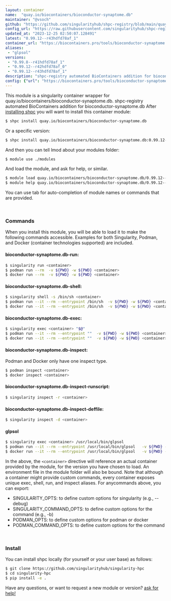 ```yaml
---
layout: container
name:  "quay.io/biocontainers/bioconductor-synaptome.db"
maintainer: "@vsoch"
github: "https://github.com/singularityhub/shpc-registry/blob/main/quay.io/biocontainers/bioconductor-synaptome.db/container.yaml"
config_url: "https://raw.githubusercontent.com/singularityhub/shpc-registry/main/quay.io/biocontainers/bioconductor-synaptome.db/container.yaml"
updated_at: "2023-12-25 02:50:07.128491"
latest: "0.99.12--r43hdfd78af_1"
container_url: "https://biocontainers.pro/tools/bioconductor-synaptome.db"
aliases:
 - "glpsol"
versions:
 - "0.99.8--r41hdfd78af_1"
 - "0.99.12--r42hdfd78af_0"
 - "0.99.12--r43hdfd78af_1"
description: "shpc-registry automated BioContainers addition for bioconductor-synaptome.db"
config: {"url": "https://biocontainers.pro/tools/bioconductor-synaptome.db", "maintainer": "@vsoch", "description": "shpc-registry automated BioContainers addition for bioconductor-synaptome.db", "latest": {"0.99.12--r43hdfd78af_1": "sha256:0944222026352a79cd014c28db4914b162f3eeabbf1a8a2b6e66e62807bc4f14"}, "tags": {"0.99.8--r41hdfd78af_1": "sha256:2d453fdef720b1037f3e36272cd38f34a4e2fc5fb2ca92011f44c271f37c063f", "0.99.12--r42hdfd78af_0": "sha256:8f1b7fe30bb9916aacf08bc7165fde57d299081804363b4245006054bc2c7d9d", "0.99.12--r43hdfd78af_1": "sha256:0944222026352a79cd014c28db4914b162f3eeabbf1a8a2b6e66e62807bc4f14"}, "docker": "quay.io/biocontainers/bioconductor-synaptome.db", "aliases": {"glpsol": "/usr/local/bin/glpsol"}}
---
```


This module is a singularity container wrapper for quay.io/biocontainers/bioconductor-synaptome.db.
shpc-registry automated BioContainers addition for bioconductor-synaptome.db
After [installing shpc](#install) you will want to install this container module:


```bash
$ shpc install quay.io/biocontainers/bioconductor-synaptome.db
```

Or a specific version:

```bash
$ shpc install quay.io/biocontainers/bioconductor-synaptome.db:0.99.12--r43hdfd78af_1
```

And then you can tell lmod about your modules folder:

```bash
$ module use ./modules
```

And load the module, and ask for help, or similar.

```bash
$ module load quay.io/biocontainers/bioconductor-synaptome.db/0.99.12--r43hdfd78af_1
$ module help quay.io/biocontainers/bioconductor-synaptome.db/0.99.12--r43hdfd78af_1
```

You can use tab for auto-completion of module names or commands that are provided.

<br>

### Commands

When you install this module, you will be able to load it to make the following commands accessible.
Examples for both Singularity, Podman, and Docker (container technologies supported) are included.

#### bioconductor-synaptome.db-run:

```bash
$ singularity run <container>
$ podman run --rm  -v ${PWD} -w ${PWD} <container>
$ docker run --rm  -v ${PWD} -w ${PWD} <container>
```

#### bioconductor-synaptome.db-shell:

```bash
$ singularity shell -s /bin/sh <container>
$ podman run --it --rm --entrypoint /bin/sh  -v ${PWD} -w ${PWD} <container>
$ docker run --it --rm --entrypoint /bin/sh  -v ${PWD} -w ${PWD} <container>
```

#### bioconductor-synaptome.db-exec:

```bash
$ singularity exec <container> "$@"
$ podman run --it --rm --entrypoint ""  -v ${PWD} -w ${PWD} <container> "$@"
$ docker run --it --rm --entrypoint ""  -v ${PWD} -w ${PWD} <container> "$@"
```

#### bioconductor-synaptome.db-inspect:

Podman and Docker only have one inspect type.

```bash
$ podman inspect <container>
$ docker inspect <container>
```

#### bioconductor-synaptome.db-inspect-runscript:

```bash
$ singularity inspect -r <container>
```

#### bioconductor-synaptome.db-inspect-deffile:

```bash
$ singularity inspect -d <container>
```


#### glpsol

```bash
$ singularity exec <container> /usr/local/bin/glpsol
$ podman run --it --rm --entrypoint /usr/local/bin/glpsol   -v ${PWD} -w ${PWD} <container> -c " $@"
$ docker run --it --rm --entrypoint /usr/local/bin/glpsol   -v ${PWD} -w ${PWD} <container> -c " $@"
```



In the above, the `<container>` directive will reference an actual container provided
by the module, for the version you have chosen to load. An environment file in the
module folder will also be bound. Note that although a container
might provide custom commands, every container exposes unique exec, shell, run, and
inspect aliases. For anycommands above, you can export:

 - SINGULARITY_OPTS: to define custom options for singularity (e.g., --debug)
 - SINGULARITY_COMMAND_OPTS: to define custom options for the command (e.g., -b)
 - PODMAN_OPTS: to define custom options for podman or docker
 - PODMAN_COMMAND_OPTS: to define custom options for the command

<br>

### Install

You can install shpc locally (for yourself or your user base) as follows:

```bash
$ git clone https://github.com/singularityhub/singularity-hpc
$ cd singularity-hpc
$ pip install -e .
```

Have any questions, or want to request a new module or version? [ask for help!](https://github.com/singularityhub/singularity-hpc/issues)